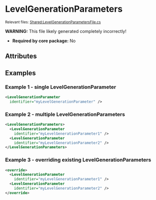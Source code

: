 # LevelGenerationParameters

<sup>Relevant files: [Shared:LevelGenerationParametersFile.cs](https://github.com/Regalis11/Barotrauma/blob/master/Barotrauma/BarotraumaShared/SharedSource/ContentManagement/ContentFile/LevelGenerationParametersFile.cs)</sup>

**WARNING:** This file likely generated completely incorrectly!

- **Required by core package:** No

## Attributes



## Examples

### Example 1 - single LevelGenerationParameter

```xml
<LevelGenerationParameter
  identifier="myLevelGenerationParameter" />
```

### Example 2 - multiple LevelGenerationParameters

```xml
<LevelGenerationParameters>
  <LevelGenerationParameter
    identifier="myLevelGenerationParameter1" />
  <LevelGenerationParameter
    identifier="myLevelGenerationParameter2" />
</LevelGenerationParameters>
```

### Example 3 - overriding existing LevelGenerationParameters

```xml
<override>
  <LevelGenerationParameter
    identifier="myLevelGenerationParameter1" />
  <LevelGenerationParameter
    identifier="myLevelGenerationParameter2" />
</override>
```

